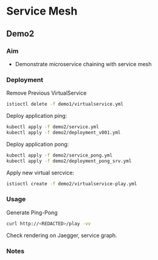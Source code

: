 # Service Mesh

## Demo2

### Aim

- Demonstrate microservice chaining with service mesh

### Deployment

Remove Previous VirtualService

```sh
istioctl delete -f demo1/virtualservice.yml
```

Deploy application ping:

```sh
kubectl apply -f demo2/service.yml
kubectl apply -f demo2/deployment_v001.yml
```

Deploy application pong:

```sh
kubectl apply -f demo2/service_pong.yml
kubectl apply -f demo2/deployment_pong_srv.yml
```

Apply new virtual sercvice:

```sh
istioctl create -f demo2/virtualservice-play.yml
```

### Usage

Generate Ping-Pong

```sh
curl http://<REDACTED>/play -vv
```

Check rendering on Jaegger, service graph.

### Notes